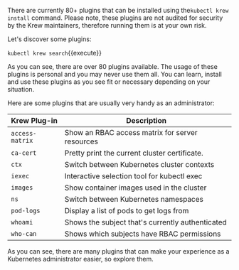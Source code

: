 There are currently 80+ plugins that can be installed using the`kubectl krew install` command. Please note, these plugins are not audited for security by the Krew maintainers, therefore running them is at your own risk.

Let's discover some plugins:

`kubectl krew search`{{execute}}

As you can see, there are over 80 plugins available. The usage of these plugins is  personal and you may never  use them all. You can learn, install and use these plugins as you see fit or necessary depending on your situation.  

Here are some plugins that are usually very handy as an administrator:  

| Krew Plug-in | Description |
| --- | --- |
| `access-matrix` | Show an RBAC access matrix for server resources |
| `ca-cert` | Pretty print the current cluster certificate. |
| `ctx` | Switch between Kubernetes cluster contexts |
| `iexec` | Interactive selection tool for kubectl exec |
| `images` | Show container images used in the cluster |
| `ns` | Switch between Kubernetes namespaces |
| `pod-logs` | Display a list of pods to get logs from |
| `whoami` | Shows the subject that's currently authenticated |
| `who-can` | Shows which subjects have RBAC permissions |


As you can see, there are many plugins that can make your experience as a Kubernetes administrator easier, so explore them.
